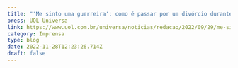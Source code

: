 ```yaml
---
title: "'Me sinto uma guerreira': como é passar por um divórcio durante a gravidez"
press: UOL Universa
link: https://www.uol.com.br/universa/noticias/redacao/2022/09/29/me-sinto-uma-guerreira-por-quem-me-tornei.htm
category: Imprensa
type: blog
date: 2022-11-28T12:23:26.714Z
draft: false
---
```

